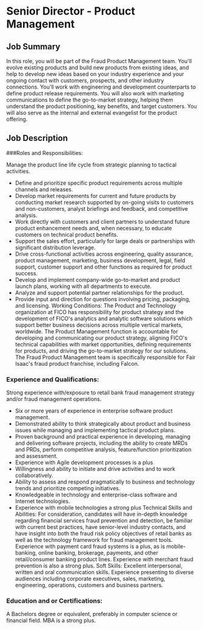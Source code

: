 # Senior Director - Product Management
## Job Summary
In this role, you will be part of the Fraud Product Management team. You'll evolve existing products and build new products from existing ideas, and help to develop new ideas based on your industry experience and your ongoing contact with customers, prospects, and other industry connections. You'll work with engineering and development counterparts to define product release requirements. You will also work with marketing communications to define the go-to-market strategy, helping them understand the product positioning, key benefits, and target customers. You will also serve as the internal and external evangelist for the product offering.

## Job Description

###Roles and Responsibilities:

Manage the product line life cycle from strategic planning to tactical activities.
- Define and prioritize specific product requirements across multiple channels and releases.
- Develop market requirements for current and future products by conducting market research supported by on-going visits to customers and non-customers, analyst briefings and feedback, and competitive analysis.
- Work directly with customers and client partners to understand future product enhancement needs and, when necessary, to educate customers on technical product benefits.
- Support the sales effort, particularly for large deals or partnerships with significant distribution leverage.
- Drive cross-functional activities across engineering, quality assurance, product management, marketing, business development, legal, field support, customer support and other functions as required for product success.
- Develop and implement company-wide go-to-market and product launch plans, working with all departments to execute.
- Analyze and support potential partner relationships for the product.
- Provide input and direction for questions involving pricing, packaging, and licensing.
Working Conditions: The Product and Technology organization at FICO has responsibility for product strategy and the development of FICO's analytics and analytic software solutions which support better business decisions across multiple vertical markets, worldwide. The Product Management function is accountable for developing and communicating our product strategy, aligning FICO's technical capabilities with market opportunities, defining requirements for products, and driving the go-to-market strategy for our solutions. The Fraud Product Management team is specifically responsible for Fair Isaac's fraud product franchise, including Falcon.

### Experience and Qualifications:
Strong experience with/exposure to retail bank fraud management strategy and/or fraud management operations.
- Six or more years of experience in enterprise software product management.
- Demonstrated ability to think strategically about product and business issues while managing and implementing tactical product plans.
- Proven background and practical experience in developing, managing and delivering software projects, including the ability to create MRDs and PRDs, perform competitive analysis, feature/function prioritization and assessment.
- Experience with Agile development processes is a plus
- Willingness and ability to initiate and drive activities and to work collaboratively.
- Ability to assess and respond pragmatically to business and technology trends and prioritize competing initiatives.
- Knowledgeable in technology and enterprise-class software and Internet technologies.
- Experience with mobile technologies a strong plus
Technical Skills and Abilities: For consideration, candidates will have in-depth knowledge regarding financial services fraud prevention and detection, be familiar with current best practices, have senior-level industry contacts, and have insight into both the fraud risk policy objectives of retail banks as well as the technology framework for fraud management tools. Experience with payment card fraud systems is a plus, as is mobile-banking, online banking, brokerage, payments, and other retail/consumer banking product lines. Experience with merchant fraud prevention is also a strong plus.
Soft Skills: Excellent interpersonal, written and oral communication skills. Experience presenting to diverse audiences including corporate executives, sales, marketing, engineering, operations, customers and business partners.

### Education and or Certifications:
A Bachelors degree or equivalent, preferably in computer science or financial field. MBA is a strong plus.